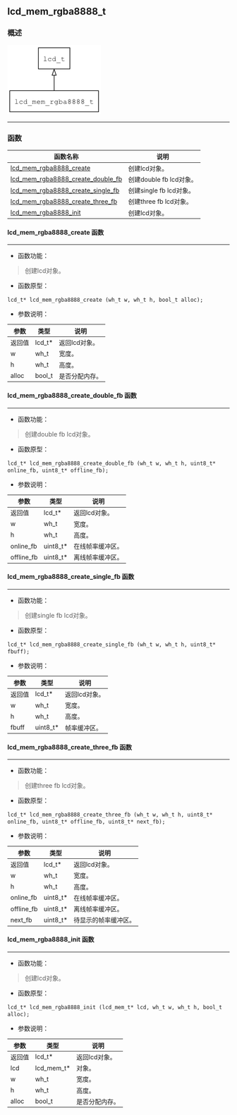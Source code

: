 ## lcd\_mem\_rgba8888\_t
### 概述
![image](images/lcd_mem_rgba8888_t_0.png)


----------------------------------
### 函数
<p id="lcd_mem_rgba8888_t_methods">

| 函数名称 | 说明 | 
| -------- | ------------ | 
| <a href="#lcd_mem_rgba8888_t_lcd_mem_rgba8888_create">lcd\_mem\_rgba8888\_create</a> | 创建lcd对象。 |
| <a href="#lcd_mem_rgba8888_t_lcd_mem_rgba8888_create_double_fb">lcd\_mem\_rgba8888\_create\_double\_fb</a> | 创建double fb lcd对象。 |
| <a href="#lcd_mem_rgba8888_t_lcd_mem_rgba8888_create_single_fb">lcd\_mem\_rgba8888\_create\_single\_fb</a> | 创建single fb lcd对象。 |
| <a href="#lcd_mem_rgba8888_t_lcd_mem_rgba8888_create_three_fb">lcd\_mem\_rgba8888\_create\_three\_fb</a> | 创建three fb lcd对象。 |
| <a href="#lcd_mem_rgba8888_t_lcd_mem_rgba8888_init">lcd\_mem\_rgba8888\_init</a> | 创建lcd对象。 |
#### lcd\_mem\_rgba8888\_create 函数
-----------------------

* 函数功能：

> <p id="lcd_mem_rgba8888_t_lcd_mem_rgba8888_create">创建lcd对象。

* 函数原型：

```
lcd_t* lcd_mem_rgba8888_create (wh_t w, wh_t h, bool_t alloc);
```

* 参数说明：

| 参数 | 类型 | 说明 |
| -------- | ----- | --------- |
| 返回值 | lcd\_t* | 返回lcd对象。 |
| w | wh\_t | 宽度。 |
| h | wh\_t | 高度。 |
| alloc | bool\_t | 是否分配内存。 |
#### lcd\_mem\_rgba8888\_create\_double\_fb 函数
-----------------------

* 函数功能：

> <p id="lcd_mem_rgba8888_t_lcd_mem_rgba8888_create_double_fb">创建double fb lcd对象。

* 函数原型：

```
lcd_t* lcd_mem_rgba8888_create_double_fb (wh_t w, wh_t h, uint8_t* online_fb, uint8_t* offline_fb);
```

* 参数说明：

| 参数 | 类型 | 说明 |
| -------- | ----- | --------- |
| 返回值 | lcd\_t* | 返回lcd对象。 |
| w | wh\_t | 宽度。 |
| h | wh\_t | 高度。 |
| online\_fb | uint8\_t* | 在线帧率缓冲区。 |
| offline\_fb | uint8\_t* | 离线帧率缓冲区。 |
#### lcd\_mem\_rgba8888\_create\_single\_fb 函数
-----------------------

* 函数功能：

> <p id="lcd_mem_rgba8888_t_lcd_mem_rgba8888_create_single_fb">创建single fb lcd对象。

* 函数原型：

```
lcd_t* lcd_mem_rgba8888_create_single_fb (wh_t w, wh_t h, uint8_t* fbuff);
```

* 参数说明：

| 参数 | 类型 | 说明 |
| -------- | ----- | --------- |
| 返回值 | lcd\_t* | 返回lcd对象。 |
| w | wh\_t | 宽度。 |
| h | wh\_t | 高度。 |
| fbuff | uint8\_t* | 帧率缓冲区。 |
#### lcd\_mem\_rgba8888\_create\_three\_fb 函数
-----------------------

* 函数功能：

> <p id="lcd_mem_rgba8888_t_lcd_mem_rgba8888_create_three_fb">创建three fb lcd对象。

* 函数原型：

```
lcd_t* lcd_mem_rgba8888_create_three_fb (wh_t w, wh_t h, uint8_t* online_fb, uint8_t* offline_fb, uint8_t* next_fb);
```

* 参数说明：

| 参数 | 类型 | 说明 |
| -------- | ----- | --------- |
| 返回值 | lcd\_t* | 返回lcd对象。 |
| w | wh\_t | 宽度。 |
| h | wh\_t | 高度。 |
| online\_fb | uint8\_t* | 在线帧率缓冲区。 |
| offline\_fb | uint8\_t* | 离线帧率缓冲区。 |
| next\_fb | uint8\_t* | 待显示的帧率缓冲区。 |
#### lcd\_mem\_rgba8888\_init 函数
-----------------------

* 函数功能：

> <p id="lcd_mem_rgba8888_t_lcd_mem_rgba8888_init">创建lcd对象。

* 函数原型：

```
lcd_t* lcd_mem_rgba8888_init (lcd_mem_t* lcd, wh_t w, wh_t h, bool_t alloc);
```

* 参数说明：

| 参数 | 类型 | 说明 |
| -------- | ----- | --------- |
| 返回值 | lcd\_t* | 返回lcd对象。 |
| lcd | lcd\_mem\_t* | 对象。 |
| w | wh\_t | 宽度。 |
| h | wh\_t | 高度。 |
| alloc | bool\_t | 是否分配内存。 |
